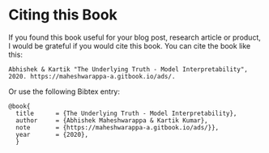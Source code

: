 # Citing this Book

If you found this book useful for your blog post, research article or product, I would be grateful if you would cite this book. You can cite the book like this:



```text
Abhishek & Kartik "The Underlying Truth - Model Interpretability", 2020. https://maheshwarappa-a.gitbook.io/ads/.
```



Or use the following Bibtex entry:

```text
@book{
  title      = {The Underlying Truth - Model Interpretability},
  author     = {Abhishek Maheshwarappa & Kartik Kumar},
  note       = {https://maheshwarappa-a.gitbook.io/ads/}},
  year       = {2020},
  }
```



